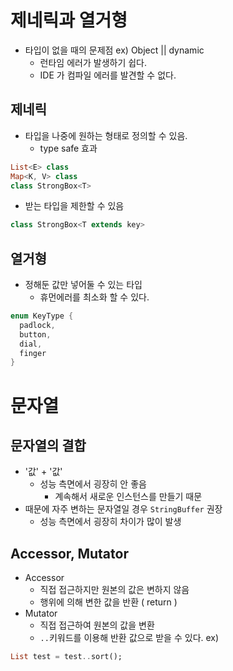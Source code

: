 # 제네릭과 열거형
- 타입이 없을  때의 문제점 ex) Object || dynamic
    - 런타임 에러가 발생하기 쉽다.
    - IDE 가 컴파일 에러를 발견할 수 없다.

## 제네릭
- 타입을 나중에 원하는 형태로 정의할 수 있음.
    - type safe 효과
```dart 
List<E> class
Map<K, V> class
class StrongBox<T>
```
- 받는 타입을 제한할 수 있음
```dart
class StrongBox<T extends key>
```

## 열거형
- 정해둔 값만 넣어둘 수 있는 타입
    - 휴먼에러를 최소화 할 수 있다.
```dart
enum KeyType {  
  padlock,  
  button,  
  dial,  
  finger
}
```

# 문자열
## 문자열의 결합
- '값' + '값'
    - 성능 측면에서 굉장히 안 좋음
        - 계속해서 새로운 인스턴스를 만들기 때문
- 때문에 자주 변하는 문자열일 경우 `StringBuffer` 권장
    - 성능 측면에서 굉장히 차이가 많이 발생

## Accessor, Mutator
- Accessor
    - 직접 접근하지만 원본의 값은 변하지 않음
    - 행위에 의해 변한 값을 반환 ( return )
- Mutator
    - 직접 접근하여 원본의 값을 변환
    - `..`키워드를 이용해 반환 값으로 받을 수 있다.
      ex)
```dart
List test = test..sort();
```
